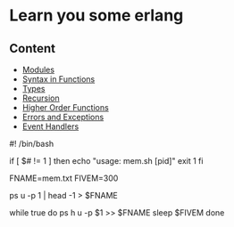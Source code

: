 Learn you some erlang
===
Content
---
* [Modules](modules.md)
* [Syntax in Functions](syntax_in_functions.md)
* [Types](types.md)
* [Recursion](recursion.md)
* [Higher Order Functions](higher_order_functions.md)
* [Errors and Exceptions](errors_and_exceptions.md)
* [Event Handlers](event_handlers.md)

#! /bin/bash

if [ $# != 1 ]
then
	echo "usage: mem.sh [pid]"
	exit 1
fi

FNAME=mem.txt
FIVEM=300

ps u -p 1 | head -1 > $FNAME

while true
do
	ps h u -p $1 >> $FNAME
	sleep $FIVEM
done
